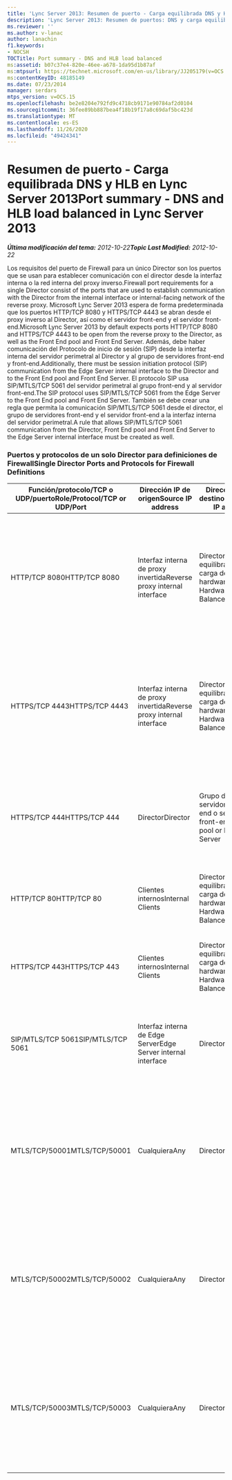 ```yaml
---
title: 'Lync Server 2013: Resumen de puerto - Carga equilibrada DNS y HLB'
description: 'Lync Server 2013: Resumen de puertos: DNS y carga equilibrada de HLB.'
ms.reviewer: ''
ms.author: v-lanac
author: lanachin
f1.keywords:
- NOCSH
TOCTitle: Port summary - DNS and HLB load balanced
ms:assetid: b07c37e4-820e-46ee-a678-1da95d1b87af
ms:mtpsurl: https://technet.microsoft.com/en-us/library/JJ205179(v=OCS.15)
ms:contentKeyID: 48185149
ms.date: 07/23/2014
manager: serdars
mtps_version: v=OCS.15
ms.openlocfilehash: be2e8204e792fd9c4718cb9171e90784af2d0104
ms.sourcegitcommit: 36fee89bb887bea4f18b19f17a8c69daf5bc423d
ms.translationtype: MT
ms.contentlocale: es-ES
ms.lasthandoff: 11/26/2020
ms.locfileid: "49424341"
---
```

# <a name="port-summary---dns-and-hlb-load-balanced-in-lync-server-2013"></a><span data-ttu-id="832f1-103">Resumen de puerto - Carga equilibrada DNS y HLB en Lync Server 2013</span><span class="sxs-lookup"><span data-stu-id="832f1-103">Port summary - DNS and HLB load balanced in Lync Server 2013</span></span>

<div data-xmlns="http://www.w3.org/1999/xhtml">

<div class="topic" data-xmlns="http://www.w3.org/1999/xhtml" data-msxsl="urn:schemas-microsoft-com:xslt" data-cs="https://msdn.microsoft.com/">

<div data-asp="https://msdn2.microsoft.com/asp">



</div>

<div id="mainSection">

<div id="mainBody"><span data-ttu-id="832f1-104">

<span> </span></span><span class="sxs-lookup"><span data-stu-id="832f1-104">

<span> </span></span></span>

<span data-ttu-id="832f1-105">_**Última modificación del tema:** 2012-10-22_</span><span class="sxs-lookup"><span data-stu-id="832f1-105">_**Topic Last Modified:** 2012-10-22_</span></span>

<span data-ttu-id="832f1-106">Los requisitos del puerto de Firewall para un único Director son los puertos que se usan para establecer comunicación con el director desde la interfaz interna o la red interna del proxy inverso.</span><span class="sxs-lookup"><span data-stu-id="832f1-106">Firewall port requirements for a single Director consist of the ports that are used to establish communication with the Director from the internal interface or internal-facing network of the reverse proxy.</span></span> <span data-ttu-id="832f1-107">Microsoft Lync Server 2013 espera de forma predeterminada que los puertos HTTP/TCP 8080 y HTTPS/TCP 4443 se abran desde el proxy inverso al Director, así como el servidor front-end y el servidor front-end.</span><span class="sxs-lookup"><span data-stu-id="832f1-107">Microsoft Lync Server 2013 by default expects ports HTTP/TCP 8080 and HTTPS/TCP 4443 to be open from the reverse proxy to the Director, as well as the Front End pool and Front End Server.</span></span> <span data-ttu-id="832f1-108">Además, debe haber comunicación del Protocolo de inicio de sesión (SIP) desde la interfaz interna del servidor perimetral al Director y al grupo de servidores front-end y front-end.</span><span class="sxs-lookup"><span data-stu-id="832f1-108">Additionally, there must be session initiation protocol (SIP) communication from the Edge Server internal interface to the Director and to the Front End pool and Front End Server.</span></span> <span data-ttu-id="832f1-109">El protocolo SIP usa SIP/MTLS/TCP 5061 del servidor perimetral al grupo front-end y al servidor front-end.</span><span class="sxs-lookup"><span data-stu-id="832f1-109">The SIP protocol uses SIP/MTLS/TCP 5061 from the Edge Server to the Front End pool and Front End Server.</span></span> <span data-ttu-id="832f1-110">También se debe crear una regla que permita la comunicación SIP/MTLS/TCP 5061 desde el director, el grupo de servidores front-end y el servidor front-end a la interfaz interna del servidor perimetral.</span><span class="sxs-lookup"><span data-stu-id="832f1-110">A rule that allows SIP/MTLS/TCP 5061 communication from the Director, Front End pool and Front End Server to the Edge Server internal interface must be created as well.</span></span>

### <a name="single-director-ports-and-protocols-for-firewall-definitions"></a><span data-ttu-id="832f1-111">Puertos y protocolos de un solo Director para definiciones de Firewall</span><span class="sxs-lookup"><span data-stu-id="832f1-111">Single Director Ports and Protocols for Firewall Definitions</span></span>

<table>
<colgroup>
<col style="width: 25%" />
<col style="width: 25%" />
<col style="width: 25%" />
<col style="width: 25%" />
</colgroup>
<thead>
<tr class="header">
<th><span data-ttu-id="832f1-112">Función/protocolo/TCP o UDP/puerto</span><span class="sxs-lookup"><span data-stu-id="832f1-112">Role/Protocol/TCP or UDP/Port</span></span></th>
<th><span data-ttu-id="832f1-113">Dirección IP de origen</span><span class="sxs-lookup"><span data-stu-id="832f1-113">Source IP address</span></span></th>
<th><span data-ttu-id="832f1-114">Dirección IP de destino</span><span class="sxs-lookup"><span data-stu-id="832f1-114">Destination IP address</span></span></th>
<th><span data-ttu-id="832f1-115">Notas</span><span class="sxs-lookup"><span data-stu-id="832f1-115">Notes</span></span></th>
</tr>
</thead>
<tbody>
<tr class="odd">
<td><p><span data-ttu-id="832f1-116">HTTP/TCP 8080</span><span class="sxs-lookup"><span data-stu-id="832f1-116">HTTP/TCP 8080</span></span></p></td>
<td><p><span data-ttu-id="832f1-117">Interfaz interna de proxy invertida</span><span class="sxs-lookup"><span data-stu-id="832f1-117">Reverse proxy internal interface</span></span></p></td>
<td><p><span data-ttu-id="832f1-118">Director VIP de equilibrador de carga de hardware</span><span class="sxs-lookup"><span data-stu-id="832f1-118">Director Hardware Load Balancer VIP</span></span></p></td>
<td><p><span data-ttu-id="832f1-119">Inicialmente recibido por el lado externo del proxy inverso, la comunicación se envía al Director HLB VIP y los servicios Web de servidor front-end.</span><span class="sxs-lookup"><span data-stu-id="832f1-119">Initially received by the external side of the reverse proxy, the communication is sent on to the Director HLB VIP and Front End Server web services.</span></span></p></td>
</tr>
<tr class="even">
<td><p><span data-ttu-id="832f1-120">HTTPS/TCP 4443</span><span class="sxs-lookup"><span data-stu-id="832f1-120">HTTPS/TCP 4443</span></span></p></td>
<td><p><span data-ttu-id="832f1-121">Interfaz interna de proxy invertida</span><span class="sxs-lookup"><span data-stu-id="832f1-121">Reverse proxy internal interface</span></span></p></td>
<td><p><span data-ttu-id="832f1-122">Director VIP de equilibrador de carga de hardware</span><span class="sxs-lookup"><span data-stu-id="832f1-122">Director Hardware Load Balancer VIP</span></span></p></td>
<td><p><span data-ttu-id="832f1-123">Inicialmente recibido por el lado externo del proxy inverso, la comunicación se envía al Director HLB VIP y los servicios Web de servidor front-end.</span><span class="sxs-lookup"><span data-stu-id="832f1-123">Initially received by the external side of the reverse proxy, the communication is sent on to the Director HLB VIP and Front End Server web services.</span></span></p></td>
</tr>
<tr class="odd">
<td><p><span data-ttu-id="832f1-124">HTTPS/TCP 444</span><span class="sxs-lookup"><span data-stu-id="832f1-124">HTTPS/TCP 444</span></span></p></td>
<td><p><span data-ttu-id="832f1-125">Director</span><span class="sxs-lookup"><span data-stu-id="832f1-125">Director</span></span></p></td>
<td><p><span data-ttu-id="832f1-126">Grupo de servidores front-end o servidor front-end</span><span class="sxs-lookup"><span data-stu-id="832f1-126">Front End pool or Front End Server</span></span></p></td>
<td><p><span data-ttu-id="832f1-127">Comunicación entre servidores entre el director HLB VIP y el servidor front-end o front-end.</span><span class="sxs-lookup"><span data-stu-id="832f1-127">Inter-server communication between the Director HLB VIP and the Front End Server or Front End Servers.</span></span></p></td>
</tr>
<tr class="even">
<td><p><span data-ttu-id="832f1-128">HTTP/TCP 80</span><span class="sxs-lookup"><span data-stu-id="832f1-128">HTTP/TCP 80</span></span></p></td>
<td><p><span data-ttu-id="832f1-129">Clientes internos</span><span class="sxs-lookup"><span data-stu-id="832f1-129">Internal Clients</span></span></p></td>
<td><p><span data-ttu-id="832f1-130">Director VIP de equilibrador de carga de hardware</span><span class="sxs-lookup"><span data-stu-id="832f1-130">Director Hardware Load Balancer VIP</span></span></p></td>
<td><p><span data-ttu-id="832f1-131">El director proporciona servicios web a clientes externos y internos.</span><span class="sxs-lookup"><span data-stu-id="832f1-131">The Director provides web services to internal as well as external clients.</span></span></p></td>
</tr>
<tr class="odd">
<td><p><span data-ttu-id="832f1-132">HTTPS/TCP 443</span><span class="sxs-lookup"><span data-stu-id="832f1-132">HTTPS/TCP 443</span></span></p></td>
<td><p><span data-ttu-id="832f1-133">Clientes internos</span><span class="sxs-lookup"><span data-stu-id="832f1-133">Internal Clients</span></span></p></td>
<td><p><span data-ttu-id="832f1-134">Director VIP de equilibrador de carga de hardware</span><span class="sxs-lookup"><span data-stu-id="832f1-134">Director Hardware Load Balancer VIP</span></span></p></td>
<td><p><span data-ttu-id="832f1-135">El director proporciona servicios web a clientes externos y internos.</span><span class="sxs-lookup"><span data-stu-id="832f1-135">The Director provides web services to internal as well as external clients.</span></span></p></td>
</tr>
<tr class="even">
<td><p><span data-ttu-id="832f1-136">SIP/MTLS/TCP 5061</span><span class="sxs-lookup"><span data-stu-id="832f1-136">SIP/MTLS/TCP 5061</span></span></p></td>
<td><p><span data-ttu-id="832f1-137">Interfaz interna de Edge Server</span><span class="sxs-lookup"><span data-stu-id="832f1-137">Edge Server internal interface</span></span></p></td>
<td><p><span data-ttu-id="832f1-138">Director</span><span class="sxs-lookup"><span data-stu-id="832f1-138">Director</span></span></p></td>
<td><p><span data-ttu-id="832f1-139">Comunicación SIP desde el servidor perimetral al Director, así como a los servidores front-end.</span><span class="sxs-lookup"><span data-stu-id="832f1-139">SIP communication from the Edge Server to the Director, as well as the Front End Servers.</span></span></p></td>
</tr>
<tr class="odd">
<td><p><span data-ttu-id="832f1-140">MTLS/TCP/50001</span><span class="sxs-lookup"><span data-stu-id="832f1-140">MTLS/TCP/50001</span></span></p></td>
<td><p><span data-ttu-id="832f1-141">Cualquiera</span><span class="sxs-lookup"><span data-stu-id="832f1-141">Any</span></span></p></td>
<td><p><span data-ttu-id="832f1-142">Director</span><span class="sxs-lookup"><span data-stu-id="832f1-142">Director</span></span></p></td>
<td><p><span data-ttu-id="832f1-143">Controlador de servicio de registro centralizado (ClsController.exe) o comandos del agente (ClsAgent.exe) y colección de registros</span><span class="sxs-lookup"><span data-stu-id="832f1-143">Centralized Logging Service controller (ClsController.exe) or agent (ClsAgent.exe)commands and log collection</span></span></p></td>
</tr>
<tr class="even">
<td><p><span data-ttu-id="832f1-144">MTLS/TCP/50002</span><span class="sxs-lookup"><span data-stu-id="832f1-144">MTLS/TCP/50002</span></span></p></td>
<td><p><span data-ttu-id="832f1-145">Cualquiera</span><span class="sxs-lookup"><span data-stu-id="832f1-145">Any</span></span></p></td>
<td><p><span data-ttu-id="832f1-146">Director</span><span class="sxs-lookup"><span data-stu-id="832f1-146">Director</span></span></p></td>
<td><p><span data-ttu-id="832f1-147">Controlador de servicio de registro centralizado (ClsController.exe) o comandos del agente (ClsAgent.exe) y colección de registros</span><span class="sxs-lookup"><span data-stu-id="832f1-147">Centralized Logging Service controller (ClsController.exe) or agent (ClsAgent.exe)commands and log collection</span></span></p></td>
</tr>
<tr class="odd">
<td><p><span data-ttu-id="832f1-148">MTLS/TCP/50003</span><span class="sxs-lookup"><span data-stu-id="832f1-148">MTLS/TCP/50003</span></span></p></td>
<td><p><span data-ttu-id="832f1-149">Cualquiera</span><span class="sxs-lookup"><span data-stu-id="832f1-149">Any</span></span></p></td>
<td><p><span data-ttu-id="832f1-150">Director</span><span class="sxs-lookup"><span data-stu-id="832f1-150">Director</span></span></p></td>
<td><p><span data-ttu-id="832f1-151">Controlador de servicio de registro centralizado (ClsController.exe) o comandos del agente (ClsAgent.exe) y colección de registros</span><span class="sxs-lookup"><span data-stu-id="832f1-151">Centralized Logging Service controller (ClsController.exe) or agent (ClsAgent.exe)commands and log collection</span></span></p></td>
</tr>
</tbody>
</table><span data-ttu-id="832f1-152">


</div>

<span> </span>

</div>

</div>

</span><span class="sxs-lookup"><span data-stu-id="832f1-152">


</div>

<span> </span>

</div>

</div>

</span></span></div>

